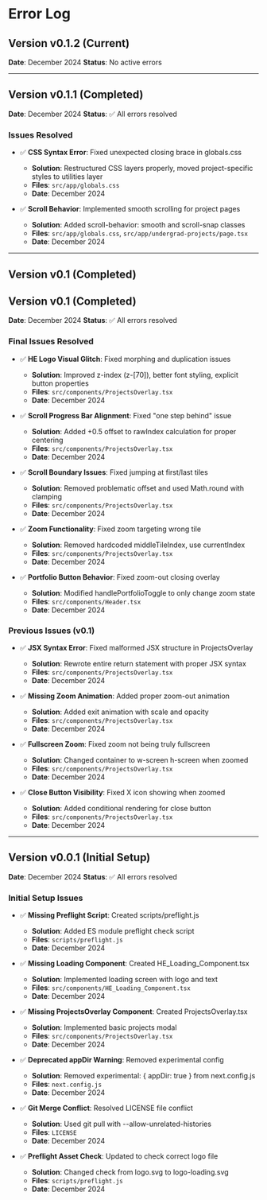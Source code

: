 # Error Log

## Version v0.1.2 (Current)
**Date**: December 2024
**Status**: No active errors

---

## Version v0.1.1 (Completed)
**Date**: December 2024
**Status**: ✅ All errors resolved

### Issues Resolved
- ✅ **CSS Syntax Error**: Fixed unexpected closing brace in globals.css
  - **Solution**: Restructured CSS layers properly, moved project-specific styles to utilities layer
  - **Files**: `src/app/globals.css`
  - **Date**: December 2024

- ✅ **Scroll Behavior**: Implemented smooth scrolling for project pages
  - **Solution**: Added scroll-behavior: smooth and scroll-snap classes
  - **Files**: `src/app/globals.css`, `src/app/undergrad-projects/page.tsx`
  - **Date**: December 2024

---

## Version v0.1 (Completed)

## Version v0.1 (Completed)
**Date**: December 2024
**Status**: ✅ All errors resolved

### Final Issues Resolved
- ✅ **HE Logo Visual Glitch**: Fixed morphing and duplication issues
  - **Solution**: Improved z-index (z-[70]), better font styling, explicit button properties
  - **Files**: `src/components/ProjectsOverlay.tsx`
  - **Date**: December 2024

- ✅ **Scroll Progress Bar Alignment**: Fixed "one step behind" issue
  - **Solution**: Added +0.5 offset to rawIndex calculation for proper centering
  - **Files**: `src/components/ProjectsOverlay.tsx`
  - **Date**: December 2024

- ✅ **Scroll Boundary Issues**: Fixed jumping at first/last tiles
  - **Solution**: Removed problematic offset and used Math.round with clamping
  - **Files**: `src/components/ProjectsOverlay.tsx`
  - **Date**: December 2024

- ✅ **Zoom Functionality**: Fixed zoom targeting wrong tile
  - **Solution**: Removed hardcoded middleTileIndex, use currentIndex
  - **Files**: `src/components/ProjectsOverlay.tsx`
  - **Date**: December 2024

- ✅ **Portfolio Button Behavior**: Fixed zoom-out closing overlay
  - **Solution**: Modified handlePortfolioToggle to only change zoom state
  - **Files**: `src/components/Header.tsx`
  - **Date**: December 2024

### Previous Issues (v0.1)
- ✅ **JSX Syntax Error**: Fixed malformed JSX structure in ProjectsOverlay
  - **Solution**: Rewrote entire return statement with proper JSX syntax
  - **Files**: `src/components/ProjectsOverlay.tsx`
  - **Date**: December 2024

- ✅ **Missing Zoom Animation**: Added proper zoom-out animation
  - **Solution**: Added exit animation with scale and opacity
  - **Files**: `src/components/ProjectsOverlay.tsx`
  - **Date**: December 2024

- ✅ **Fullscreen Zoom**: Fixed zoom not being truly fullscreen
  - **Solution**: Changed container to w-screen h-screen when zoomed
  - **Files**: `src/components/ProjectsOverlay.tsx`
  - **Date**: December 2024

- ✅ **Close Button Visibility**: Fixed X icon showing when zoomed
  - **Solution**: Added conditional rendering for close button
  - **Files**: `src/components/ProjectsOverlay.tsx`
  - **Date**: December 2024

---

## Version v0.0.1 (Initial Setup)
**Date**: December 2024
**Status**: ✅ All errors resolved

### Initial Setup Issues
- ✅ **Missing Preflight Script**: Created scripts/preflight.js
  - **Solution**: Added ES module preflight check script
  - **Files**: `scripts/preflight.js`
  - **Date**: December 2024

- ✅ **Missing Loading Component**: Created HE_Loading_Component.tsx
  - **Solution**: Implemented loading screen with logo and text
  - **Files**: `src/components/HE_Loading_Component.tsx`
  - **Date**: December 2024

- ✅ **Missing ProjectsOverlay Component**: Created ProjectsOverlay.tsx
  - **Solution**: Implemented basic projects modal
  - **Files**: `src/components/ProjectsOverlay.tsx`
  - **Date**: December 2024

- ✅ **Deprecated appDir Warning**: Removed experimental config
  - **Solution**: Removed experimental: { appDir: true } from next.config.js
  - **Files**: `next.config.js`
  - **Date**: December 2024

- ✅ **Git Merge Conflict**: Resolved LICENSE file conflict
  - **Solution**: Used git pull with --allow-unrelated-histories
  - **Files**: `LICENSE`
  - **Date**: December 2024

- ✅ **Preflight Asset Check**: Updated to check correct logo file
  - **Solution**: Changed check from logo.svg to logo-loading.svg
  - **Files**: `scripts/preflight.js`
  - **Date**: December 2024
